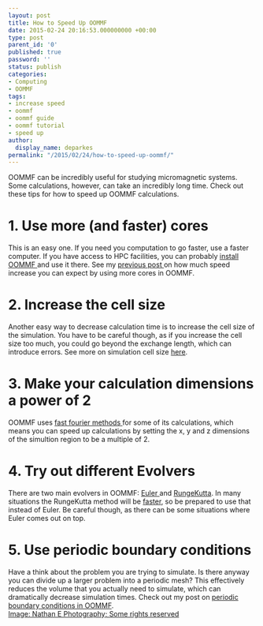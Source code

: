 ```yaml
---
layout: post
title: How to Speed Up OOMMF
date: 2015-02-24 20:16:53.000000000 +00:00
type: post
parent_id: '0'
published: true
password: ''
status: publish
categories:
- Computing
- OOMMF
tags:
- increase speed
- oommf
- oommf guide
- oommf tutorial
- speed up
author:
  display_name: deparkes
permalink: "/2015/02/24/how-to-speed-up-oommf/"
---
```

OOMMF can be incredibly useful for studying micromagnetic systems. Some calculations, however, can take an incredibly long time.
Check out these tips for how to speed up OOMMF calculations.
<h1>1. Use more (and faster) cores</h1>
This is an easy one. If you need you computation to go faster, use a faster computer. If you have access to HPC facilities, you can probably <a title="OOMMF Tutorial Part 8: OOMMF on HPC" href="{{site.baseurl}}/2015/02/05/oommf-on-hpc/">install OOMMF </a>and use it there.
See my <a title="OOMMF Tutorial Part 5: OOMMF Tips" href="{{site.baseurl}}/2014/10/16/oommf-tutorial-part-5-oommf-tips/">previous post </a>on how much speed increase you can expect by using more cores in OOMMF.
<h1>2. Increase the cell size</h1>
Another easy way to decrease calculation time is to increase the cell size of the simulation. You have to be careful though, as if you increase the cell size too much, you could go beyond the exchange length, which can introduce errors.
See more on simulation cell size <a title="OOMMF Tutorial Part 5: OOMMF Tips" href="{{site.baseurl}}/2014/10/16/oommf-tutorial-part-5-oommf-tips/">here</a>.
<h1>3. Make your calculation dimensions a power of 2</h1>
OOMMF uses <a href="http://en.wikipedia.org/wiki/Fast_Fourier_transform">fast fourier methods </a>for some of its calculations, which means you can speed up calculations by setting the x, y and z dimensions of the simultion region to be a multiple of 2.
<h1>4. Try out different Evolvers</h1>
There are two main evolvers in OOMMF: <a href="http://math.nist.gov/oommf/doc/userguide12a5/userguide/Standard_Oxs_Ext_Child_Clas.html#EE">Euler </a>and <a href="http://math.nist.gov/oommf/doc/userguide12a5/userguide/Standard_Oxs_Ext_Child_Clas.html#RK">RungeKutta</a>. In many situations the RungeKutta method will be <a href="http://articles.beltoforion.de/article.php?a=runge-kutta_vs_euler&amp;hl=en">faster</a>, so be prepared to use that instead of Euler. Be careful though, as there can be some situations where Euler comes out on top.
<h1>5. Use periodic boundary conditions</h1>
Have a think about the problem you are trying to simulate. Is there anyway you can divide up a larger problem into a periodic mesh? This effectively reduces the volume that you actually need to simulate, which can dramatically decrease simulation times.
Check out my post on <a title="How to use OOMMF Oxs_PeriodicRectangularMesh" href="{{site.baseurl}}/2014/10/16/use-oommf-oxs_periodicrectangularmesh/">periodic boundary conditions in OOMMF</a>.
<div id="yui_3_16_0_1_1424808789145_15218" class="view attribution-view clear-float photo-attribution">
<div class="attribution-info">
<a class="owner-name truncate" title="Go to Nathan E Photography's photostream" href="https://www.flickr.com/photos/thatguyfromcchs08/" data-rapid_p="51" data-track="attributionNameClick">Image: Nathan E Photography; </a><a class="photo-license-url" href="https://creativecommons.org/licenses/by/2.0/" target="_newtab" rel="license cc:license" data-rapid_p="30">Some rights reserved</a><a class="owner-name truncate" title="Go to Nathan E Photography's photostream" href="https://www.flickr.com/photos/thatguyfromcchs08/" data-rapid_p="51" data-track="attributionNameClick">
</a>
<div id="yui_3_16_0_1_1424808789145_15458" class="view follow-view clear-float photo-attribution"></div>
</div>
</div>
